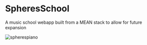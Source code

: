 # SpheresSchool

A music school webapp built from a MEAN stack to allow for future expansion 

![spherespiano](https://user-images.githubusercontent.com/28571149/38700597-79217612-3e50-11e8-9d19-9b2930ad7001.jpg)
